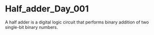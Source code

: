 # Half_adder_Day_001
A half adder is a digital logic circuit that performs binary addition of two single-bit binary numbers. 

